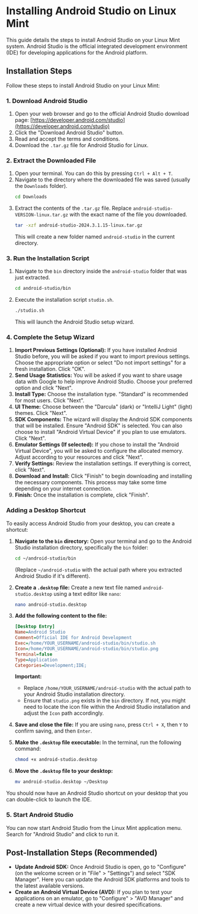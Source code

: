 # Installing Android Studio on Linux Mint

This guide details the steps to install Android Studio on your Linux Mint system. Android Studio is the official integrated development environment (IDE) for developing applications for the Android platform.

## Installation Steps

Follow these steps to install Android Studio on your Linux Mint:

### 1. Download Android Studio

1.  Open your web browser and go to the official Android Studio download page: [https://developer.android.com/studio](https://developer.android.com/studio)
2.  Click the "Download Android Studio" button.
3.  Read and accept the terms and conditions.
4.  Download the `.tar.gz` file for Android Studio for Linux.

### 2. Extract the Downloaded File

1.  Open your terminal. You can do this by pressing `Ctrl + Alt + T`.
2.  Navigate to the directory where the downloaded file was saved (usually the `Downloads` folder).
    ```bash
    cd Downloads
    ```
3.  Extract the contents of the `.tar.gz` file. Replace `android-studio-VERSION-linux.tar.gz` with the exact name of the file you downloaded.
    ```bash
    tar -xzf android-studio-2024.3.1.15-linux.tar.gz
    ```
    This will create a new folder named `android-studio` in the current directory.

### 3. Run the Installation Script

1.  Navigate to the `bin` directory inside the `android-studio` folder that was just extracted.
    ```bash
    cd android-studio/bin
    ```
2.  Execute the installation script `studio.sh`.
    ```bash
    ./studio.sh
    ```
    This will launch the Android Studio setup wizard.

### 4. Complete the Setup Wizard

1.  **Import Previous Settings (Optional):** If you have installed Android Studio before, you will be asked if you want to import previous settings. Choose the appropriate option or select "Do not import settings" for a fresh installation. Click "OK".
2.  **Send Usage Statistics:** You will be asked if you want to share usage data with Google to help improve Android Studio. Choose your preferred option and click "Next".
3.  **Install Type:** Choose the installation type. "Standard" is recommended for most users. Click "Next".
4.  **UI Theme:** Choose between the "Darcula" (dark) or "IntelliJ Light" (light) themes. Click "Next".
5.  **SDK Components:** The wizard will display the Android SDK components that will be installed. Ensure "Android SDK" is selected. You can also choose to install "Android Virtual Device" if you plan to use emulators. Click "Next".
6.  **Emulator Settings (If selected):** If you chose to install the "Android Virtual Device", you will be asked to configure the allocated memory. Adjust according to your resources and click "Next".
7.  **Verify Settings:** Review the installation settings. If everything is correct, click "Next".
8.  **Download and Install:** Click "Finish" to begin downloading and installing the necessary components. This process may take some time depending on your internet connection.
9.  **Finish:** Once the installation is complete, click "Finish".

### Adding a Desktop Shortcut

To easily access Android Studio from your desktop, you can create a shortcut:

1.  **Navigate to the `bin` directory:** Open your terminal and go to the Android Studio installation directory, specifically the `bin` folder:
    ```bash
    cd ~/android-studio/bin
    ```
    (Replace `~/android-studio` with the actual path where you extracted Android Studio if it's different).

2.  **Create a `.desktop` file:** Create a new text file named `android-studio.desktop` using a text editor like `nano`:
    ```bash
    nano android-studio.desktop
    ```

3.  **Add the following content to the file:**
    ```ini
    [Desktop Entry]
    Name=Android Studio
    Comment=Official IDE for Android Development
    Exec=/home/YOUR_USERNAME/android-studio/bin/studio.sh
    Icon=/home/YOUR_USERNAME/android-studio/bin/studio.png
    Terminal=false
    Type=Application
    Categories=Development;IDE;
    ```
    **Important:**
    * Replace `/home/YOUR_USERNAME/android-studio` with the actual path to your Android Studio installation directory.
    * Ensure that `studio.png` exists in the `bin` directory. If not, you might need to locate the icon file within the Android Studio installation and adjust the `Icon` path accordingly.

4.  **Save and close the file:** If you are using `nano`, press `Ctrl + X`, then `Y` to confirm saving, and then `Enter`.

5.  **Make the `.desktop` file executable:** In the terminal, run the following command:
    ```bash
    chmod +x android-studio.desktop
    ```

6.  **Move the `.desktop` file to your desktop:**
    ```bash
    mv android-studio.desktop ~/Desktop
    ```

You should now have an Android Studio shortcut on your desktop that you can double-click to launch the IDE.


### 5. Start Android Studio

You can now start Android Studio from the Linux Mint application menu. Search for "Android Studio" and click to run it.

## Post-Installation Steps (Recommended)

* **Update Android SDK:** Once Android Studio is open, go to "Configure" (on the welcome screen or in "File" > "Settings") and select "SDK Manager". Here you can update the Android SDK platforms and tools to the latest available versions.
* **Create an Android Virtual Device (AVD):** If you plan to test your applications on an emulator, go to "Configure" > "AVD Manager" and create a new virtual device with your desired specifications.
